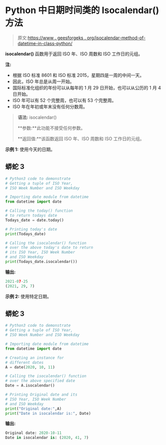 # Python 中日期时间类的 Isocalendar()方法

> 原文:[https://www . geesforgeks . org/isocalendar-method-of-datetime-in-class-python/](https://www.geeksforgeeks.org/isocalendar-method-of-datetime-class-in-python/)

**isocalendar()** 函数用于返回 ISO 年、ISO 周数和 ISO 工作日的元组。

**注:**

*   根据 ISO 标准 8601 和 ISO 标准 2015，星期四是一周的中间一天。
*   因此，ISO 年总是从周一开始。
*   国际标准化组织的年份可以从每年的 1 月 29 日开始，也可以从公历的 1 月 4 日开始。
*   ISO 年可以有 52 个完整周，也可以有 53 个完整周。
*   ISO 年在年初或年末没有任何分数周。

> **语法:** isocalendar()
> 
> **参数:**此功能不接受任何参数。
> 
> **返回值:**该函数返回 ISO 年、ISO 周数和 ISO 工作日的元组。

**示例 1:** 使用今天的日期。

## 蟒蛇 3

```py
# Python3 code to demonstrate
# Getting a tuple of ISO Year,
# ISO Week Number and ISO Weekday

# Importing date module from datetime
from datetime import date

# Calling the today() function
# to return todays date
Todays_date = date.today()

# Printing today's date
print(Todays_date)

# Calling the isocalendar() function
# over the above today's date to return
# its ISO Year, ISO Week Number
# and ISO Weekday
print(Todays_date.isocalendar())
```

**输出:**

```py
2021-07-25
(2021, 29, 7)
```

**示例 2:** 使用特定日期。

## 蟒蛇 3

```py
# Python3 code to demonstrate
# Getting a tuple of ISO Year,
# ISO Week Number and ISO Weekday

# Importing date module from datetime
from datetime import date

# Creating an instance for
# different dates
A = date(2020, 10, 11)

# Calling the isocalendar() function
# over the above specified date
Date = A.isocalendar()

# Printing Original date and its
# ISO Year, ISO Week Number
# and ISO Weekday
print("Original date:",A)
print("Date in isocalendar is:", Date)
```

**输出:**

```py
Original date: 2020-10-11
Date in isocalendar is: (2020, 41, 7)
```